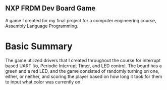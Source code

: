 ## NXP FRDM Dev Board Game
A game I created for my final project for a computer engineering course, Assembly Language Programming.
# Basic Summary
The game utilized drivers that I created throughout the course for interrupt based UART I/o, Periodic Interrupt Timer, and LED control.
The board has a green and a red LED, and the game consisted of randomly turning on one, either, or neither, and scoring the player based on
how long it took for them to input what color was currently on.
